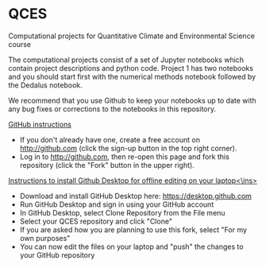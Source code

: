 # QCES
Computational projects for Quantitative Climate and Environmental Science course

The computational projects consist of a set of Jupyter notebooks which contain project descriptions and python code. Project 1 has two notebooks and you should start first with the numerical methods notebook followed by the Dedalus notebook.

We recommend that you use Github to keep your notebooks up to date with any bug fixes or corrections to the notebooks in this repository.

<ins>GitHub instructions</ins>
- If you don't already have one, create a free account on http://github.com (click the sign-up button in the top right corner).
- Log in to http://github.com, then re-open this page and fork this repository (click the "Fork" button in the upper right).

<ins>Instructions to install Github Desktop for offline editing on your laptop<\ins>
- Download and install GitHub Desktop here: https://desktop.github.com
- Run GitHub Desktop and sign in using your GitHub account
- In GitHub Desktop, select Clone Repository from the File menu
- Select your QCES repository and click "Clone"
- If you are asked how you are planning to use this fork, select "For my own purposes"
- You can now edit the files on your laptop and "push" the changes to your GitHub repository

